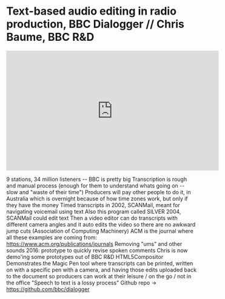 # Text-based audio editing in radio production, BBC Dialogger // Chris Baume, BBC R&D

<iframe width="560" height="315" src="https://www.youtube.com/embed/Ej5WKJ410oU" frameborder="0" allowfullscreen></iframe>


9 stations, 34 million listeners -- BBC is pretty big
Transcription is rough and manual process (enough for them to understand whats going on -- slow and "waste of their time")
Producers will pay other people to do it, in Australia which is overnight because of how time zones work, but only if they have the money
Timed transcripts in 2002, SCANMail, meant for navigating voicemail using text
Also this program called SILVER
2004, SCANMail could edit text
Then a video editor can do transcripts with different camera angles and it auto edits the video so there are no awkward jump cuts
(Association of Computing Machinery) ACM is the journal where all these examples are coming from: https://www.acm.org/publications/journals 
Removing "ums" and other sounds
2016: prototype to quickly revise spoken comments
Chris is now demo'ing some prototypes out of BBC R&D
HTML5Compositor
Demonstrates the Magic Pen tool where transcripts can be printed, written on with a specific pen with a camera, and having those edits uploaded back to the document so producers can work at their leisure / on the go / not in the office
"Speech to text is a lossy process"
Github repo → https://github.com/bbc/dialogger 


